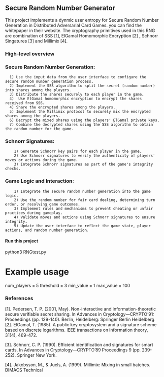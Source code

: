 ## Secure Random Number Generator

This project implements a dynmic user entropy for Secure Random Number Generation in Distributed Adversarial Card Games. you can find the whitepaper in their website. 
The cryptography primitives used in this RNG are combination of SSS [1],  ElGamal Homomorphic Encryption [2] , Schnorr Singatures [3] and Millimix [4].



### High-level overview 


### Secure Random Number Generation:
      1) Use the input data from the user interface to configure the secure random number generation process.
      2) Implement the SSS algorithm to split the secret (random number) into shares among the players.
      3) Distribute the shares securely to each player in the game.
      4)  Use ElGamal homomorphic encryption to encrypt the shares received from SSS.
      4) Share the encrypted shares among the players.
      5) Implement the Millimix protocol to securely mix the encrypted shares among the players.
      6) Decrypt the mixed shares using the players' ElGamal private keys.
      7) Combine the decrypted shares using the SSS algorithm to obtain the random number for the game.

 ### Schnorr Signatures:
        1) Generate Schnorr key pairs for each player in the game.
        2) Use Schnorr signatures to verify the authenticity of players' moves or actions during the game.
        3) Integrate Schnorr signatures as part of the game's integrity checks.

    
### Game Logic and Interaction:

        1) Integrate the secure random number generation into the game logic.
        2) Use the random number for fair card dealing, determining turn order, or resolving game outcomes.
        3) Implement rules and mechanisms to prevent cheating or unfair practices during gameplay.
        4) Validate moves and actions using Schnorr signatures to ensure integrity.
        5) Update the user interface to reflect the game state, player actions, and random number generation.

#### Run this project

python3 RNGtest.py

# Example usage
num_players = 5
threshold = 3
min_value = 1
max_value = 100


### References 
[1]. Pedersen, T. P. (2001, May). Non-interactive and information-theoretic secure verifiable secret sharing. In Advances in Cryptology—CRYPTO’91: Proceedings (pp. 129-140). Berlin, Heidelberg: Springer Berlin Heidelberg.
[2]. ElGamal, T. (1985). A public key cryptosystem and a signature scheme based on discrete logarithms. IEEE transactions on information theory, 31(4), 469-472.

[3]. Schnorr, C. P. (1990). Efficient identification and signatures for smart cards. In Advances in Cryptology—CRYPTO’89 Proceedings 9 (pp. 239-252). Springer New York.

[4]. Jakobsson, M., & Juels, A. (1999). Millimix: Mixing in small batches. DIMACS Technical 


